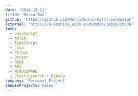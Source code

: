 ```yaml
---
date: '2018-12-11'
title: 'Morcu-Bot'
github: 'https://github.com/Morcu/morcu-bot/tree/master'
external: 'https://e-archivo.uc3m.es/handle/10016/29508'
tech:
  - JavaScript
  - ANTLR
  - TypeScript
  - Java
  - Python
  - Docker
  - RASA
  - API
  - MIDDLEWARE
  - Elasticsearch + Kibana
company: 'Personal Project'
showInProjects: False
---
```

